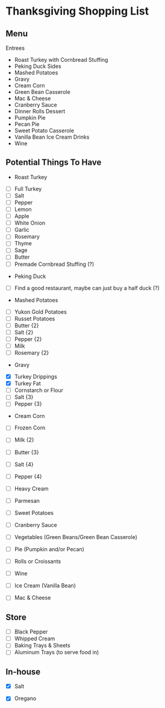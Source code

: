 # Thanksgiving Shopping List

## Menu 
Entrees
- Roast Turkey with Cornbread Stuffing
- Peking Duck 
Sides
- Mashed Potatoes 
- Gravy
- Cream Corn
- Green Bean Casserole
- Mac & Cheese
- Cranberry Sauce
- Dinner Rolls 
Dessert 
- Pumpkin Pie
- Pecan Pie
- Sweet Potato Casserole
- Vanilla Bean Ice Cream
Drinks
- Wine

## Potential Things To Have
- Roast Turkey
- [ ] Full Turkey
- [ ] Salt 
- [ ] Pepper 
- [ ] Lemon 
- [ ] Apple
- [ ] White Onion
- [ ] Garlic 
- [ ] Rosemary
- [ ] Thyme 
- [ ] Sage
- [ ] Butter
- [ ] Premade Cornbread Stuffing (?)
- Peking Duck
- [ ] Find a good restaurant, maybe can just buy a half duck (?)
- Mashed Potatoes
- [ ] Yukon Gold Potatoes
- [ ] Russet Potatoes
- [ ] Butter {2}
- [ ] Salt {2}
- [ ] Pepper {2} 
- [ ] Milk 
- [ ] Rosemary {2}
- Gravy 
- [X] Turkey Drippings
- [x] Turkey Fat
- [ ] Cornstarch or Flour 
- [ ] Salt {3}
- [ ] Pepper {3}
- Cream Corn
- [ ] Frozen Corn
- [ ] Milk {2}
- [ ] Butter {3}
- [ ] Salt {4}
- [ ] Pepper {4}
- [ ] Heavy Cream
- [ ] Parmesan

- [ ] Sweet Potatoes
- [ ] Cranberry Sauce
- [ ] Vegetables (Green Beans/Green Bean Casserole)
- [ ] Pie (Pumpkin and/or Pecan)
- [ ] Rolls or Croissants
- [ ] Wine
- [ ] Ice Cream (Vanilla Bean)
- [ ] Mac & Cheese


## Store
- [ ] Black Pepper
- [ ] Whipped Cream
- [ ] Baking Trays & Sheets
- [ ] Aluminum Trays (to serve food in)

## In-house
- [X] Salt
- [X] Oregano
 
